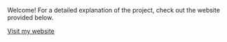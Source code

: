 Welcome!
For a detailed explanation of the project, check out the website provided below.

[Visit my website](https://spangle-earthquake-4ee.notion.site/Master-Thesis-164105fb297a80e692ffdbe19d5a71aa?pvs=4)
